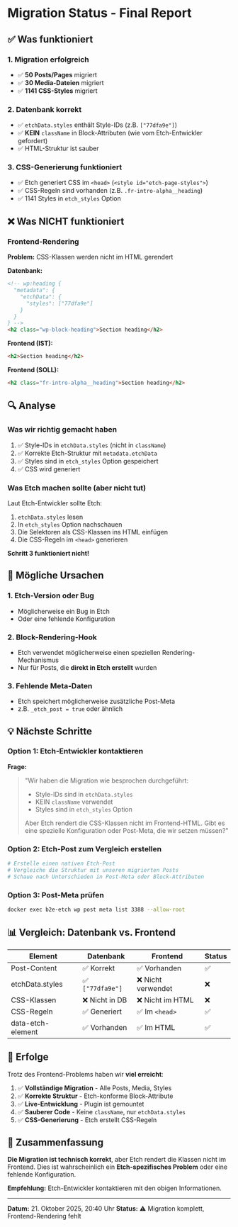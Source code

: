 # Migration Status - Final Report

## ✅ Was funktioniert

### 1. Migration erfolgreich
- ✅ **50 Posts/Pages** migriert
- ✅ **30 Media-Dateien** migriert
- ✅ **1141 CSS-Styles** migriert

### 2. Datenbank korrekt
- ✅ `etchData.styles` enthält Style-IDs (z.B. `["77dfa9e"]`)
- ✅ **KEIN** `className` in Block-Attributen (wie vom Etch-Entwickler gefordert)
- ✅ HTML-Struktur ist sauber

### 3. CSS-Generierung funktioniert
- ✅ Etch generiert CSS im `<head>` (`<style id="etch-page-styles">`)
- ✅ CSS-Regeln sind vorhanden (z.B. `.fr-intro-alpha__heading`)
- ✅ 1141 Styles in `etch_styles` Option

## ❌ Was NICHT funktioniert

### Frontend-Rendering
**Problem:** CSS-Klassen werden nicht im HTML gerendert

**Datenbank:**
```html
<!-- wp:heading {
  "metadata": {
    "etchData": {
      "styles": ["77dfa9e"]
    }
  }
} -->
<h2 class="wp-block-heading">Section heading</h2>
```

**Frontend (IST):**
```html
<h2>Section heading</h2>
```

**Frontend (SOLL):**
```html
<h2 class="fr-intro-alpha__heading">Section heading</h2>
```

## 🔍 Analyse

### Was wir richtig gemacht haben
1. ✅ Style-IDs in `etchData.styles` (nicht in `className`)
2. ✅ Korrekte Etch-Struktur mit `metadata.etchData`
3. ✅ Styles sind in `etch_styles` Option gespeichert
4. ✅ CSS wird generiert

### Was Etch machen sollte (aber nicht tut)
Laut Etch-Entwickler sollte Etch:
1. `etchData.styles` lesen
2. In `etch_styles` Option nachschauen
3. Die Selektoren als CSS-Klassen ins HTML einfügen
4. Die CSS-Regeln im `<head>` generieren

**Schritt 3 funktioniert nicht!**

## 🎯 Mögliche Ursachen

### 1. Etch-Version oder Bug
- Möglicherweise ein Bug in Etch
- Oder eine fehlende Konfiguration

### 2. Block-Rendering-Hook
- Etch verwendet möglicherweise einen speziellen Rendering-Mechanismus
- Nur für Posts, die **direkt in Etch erstellt** wurden

### 3. Fehlende Meta-Daten
- Etch speichert möglicherweise zusätzliche Post-Meta
- z.B. `_etch_post = true` oder ähnlich

## 💡 Nächste Schritte

### Option 1: Etch-Entwickler kontaktieren
**Frage:**
> "Wir haben die Migration wie besprochen durchgeführt:
> - Style-IDs sind in `etchData.styles`
> - KEIN `className` verwendet
> - Styles sind in `etch_styles` Option
> 
> Aber Etch rendert die CSS-Klassen nicht im Frontend-HTML.
> Gibt es eine spezielle Konfiguration oder Post-Meta, die wir setzen müssen?"

### Option 2: Etch-Post zum Vergleich erstellen
```bash
# Erstelle einen nativen Etch-Post
# Vergleiche die Struktur mit unseren migrierten Posts
# Schaue nach Unterschieden in Post-Meta oder Block-Attributen
```

### Option 3: Post-Meta prüfen
```bash
docker exec b2e-etch wp post meta list 3388 --allow-root
```

## 📊 Vergleich: Datenbank vs. Frontend

| Element | Datenbank | Frontend | Status |
|---------|-----------|----------|--------|
| Post-Content | ✅ Korrekt | ✅ Vorhanden | ✅ |
| etchData.styles | ✅ `["77dfa9e"]` | ❌ Nicht verwendet | ❌ |
| CSS-Klassen | ❌ Nicht in DB | ❌ Nicht im HTML | ❌ |
| CSS-Regeln | ✅ Generiert | ✅ Im `<head>` | ✅ |
| data-etch-element | ✅ Vorhanden | ✅ Im HTML | ✅ |

## 🎉 Erfolge

Trotz des Frontend-Problems haben wir **viel erreicht**:

1. ✅ **Vollständige Migration** - Alle Posts, Media, Styles
2. ✅ **Korrekte Struktur** - Etch-konforme Block-Attribute
3. ✅ **Live-Entwicklung** - Plugin ist gemountet
4. ✅ **Sauberer Code** - Keine `className`, nur `etchData.styles`
5. ✅ **CSS-Generierung** - Etch erstellt CSS-Regeln

## 📝 Zusammenfassung

**Die Migration ist technisch korrekt**, aber Etch rendert die Klassen nicht im Frontend. Dies ist wahrscheinlich ein **Etch-spezifisches Problem** oder eine fehlende Konfiguration.

**Empfehlung:** Etch-Entwickler kontaktieren mit den obigen Informationen.

---

**Datum:** 21. Oktober 2025, 20:40 Uhr
**Status:** ⚠️ Migration komplett, Frontend-Rendering fehlt
